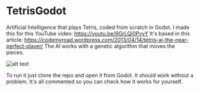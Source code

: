 # TetrisGodot

Artificial Intelligence that plays Tetris, coded from scratch in Godot. I made this for this YouTube video: https://youtu.be/9GrLQi0PvyY
It's based in this article: https://codemyroad.wordpress.com/2013/04/14/tetris-ai-the-near-perfect-player/
The AI works with a genetic algorithm that moves the pieces.

![alt text](https://github.com/dokasov/SmartTetris/blob/master/assets/git.png)

To run it just clone the repo and open it from Godot. It should work without a problem. It's all commented so you can check how it works for yourself.
